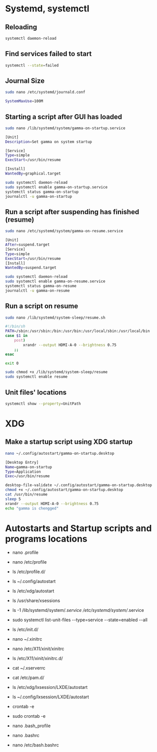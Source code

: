 # Systemd, systemctl

## Reloading
```bash
systemctl daemon-reload
```

## Find services failed to start
```bash
systemctl --state=failed
```

## Journal Size
```bash
sudo nano /etc/systemd/journald.conf
```
```bash
SystemMaxUse=100M
```

## Starting a script after GUI has loaded
```bash
sudo nano /lib/systemd/system/gamma-on-startup.service
``` 
```bash
[Unit]
Description=Set gamma on system startup

[Service]
Type=simple
ExecStart=/usr/bin/resume

[Install]
WantedBy=graphical.target
```
```bash
sudo systemctl daemon-reload
sudo systemctl enable gamma-on-startup.service
systemctl status gamma-on-startup
journalctl -u gamma-on-startup
```

## Run a script after suspending has finished (resume)
```bash
sudo nano /etc/systemd/system/gamma-on-resume.service
```
```bash
[Unit]
After=suspend.target
[Service]  
Type=simple
ExecStart=/usr/bin/resume
[Install]
WantedBy=suspend.target
```
```bash
sudo systemctl daemon-reload
sudo systemctl enable gamma-on-resume.service
systemctl status gamma-on-resume
journalctl -u gamma-on-resume
```

## Run a script on resume
```bash
sudo nano /lib/systemd/system-sleep/resume.sh
```
```bash
#!/bin/sh
PATH=/sbin:/usr/sbin:/bin:/usr/bin:/usr/local/sbin:/usr/local/bin
case $1 in
	post)
		xrandr --output HDMI-A-0 --brightness 0.75
	;;
esac

exit 0
```
```bash
sudo chmod +x /lib/systemd/system-sleep/resume
sudo systemctl enable resume
```

## Unit files' locations
```bash
systemctl show --property=UnitPath
```

# XDG

## Make a startup script using XDG startup
```bash
nano ~/.config/autostart/gamma-on-startup.desktop
```
```bash
[Desktop Entry]
Name=gamma-on-startup
Type=Application
Exec=/usr/bin/resume
```
```bash
desktop-file-validate ~/.config/autostart/gamma-on-startup.desktop
chmod +x ~/.config/autostart/gamma-on-startup.desktop
cat /usr/bin/resume
sleep 5
xrandr --output HDMI-A-0 --brightness 0.75
echo "gamma is chengged"
```

# Autostarts and Startup scripts and programs locations
* nano .profile
* nano /etc/profile
* ls /etc/profile.d/
* ls ~/.config/autostart
* ls /etc/xdg/autostart
* ls /usr/share/xsessions
* ls -1 /lib/systemd/system/*.service /etc/systemd/system/*.service
* sudo systemctl list-unit-files --type=service --state=enabled --all
* ls /etc/init.d/
* nano ~/.xinitrc
* nano /etc/X11/xinit/xinitrc
* ls /etc/X11/xinit/xinitrc.d/
* cat ~/.xserverrc
* cat /etc/pam.d/
* ls /etc/xdg/lxsession/LXDE/autostart
* ls ~/.config/lxsession/LXDE/autostart
* crontab -e
* sudo crontab -e

* nano .bash_profile
* nano .bashrc
* nano /etc/bash.bashrc